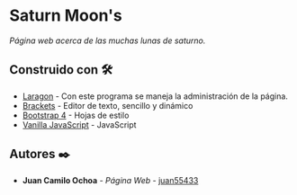 # Saturn Moon's
_Página web acerca de las muchas lunas de saturno._

## Construido con 🛠️

* [Laragon](https://laragon.org) - Con este programa se maneja la administración de la página.
* [Brackets](http://brackets.io) - Editor de texto, sencillo y dinámico
* [Bootstrap 4](https://getbootstrap.com) - Hojas de estilo
* [Vanilla JavaScript](https://pristine.js.org/demo.html) - JavaScript


## Autores ✒️

* **Juan Camilo Ochoa** - *Página Web* - [juan55433](https://github.com/juan55433)
